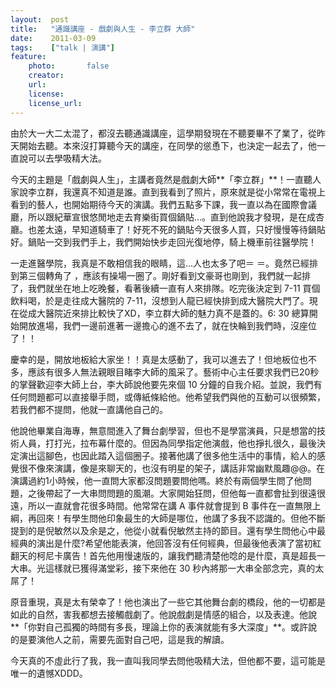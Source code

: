 ```yaml
---
layout:  post
title:   "通識講座 - 戲劇與人生 - 李立群 大師"
date:    2011-03-09
tags:    ["talk | 演講"]
feature:
    photo:       false
    creator:     
    url:         
    license:     
    license_url: 
---
```


由於大一大二太混了，都沒去聽通識講座，這學期發現在不聽要畢不了業了，從昨天開始去聽。本來沒打算聽今天的講座，在同學的慫恿下，也決定一起去了，他一直說可以去學吸精大法。

今天的主題是「戲劇與人生」，主講者竟然是戲劇大師**「李立群」**！一直聽人家說李立群，我還真不知道是誰。直到我看到了照片，原來就是從小常常在電視上看到的藝人，也開始期待今天的演講。我們五點多下課，我一直以為在國際會議廳，所以跟紀華宣很悠閒地走去育樂街買個鍋貼...。直到他說我才發現，是在成杏廳。也差太遠，早知道騎車了！好死不死的鍋貼今天很多人買，只好慢慢等待鍋貼好。鍋貼一交到我們手上，我們開始快步走回光復地停，騎上機車前往醫學院！

一走進醫學院，我真是不敢相信我的眼睛，這...人也太多了吧＝ ＝。竟然已經排到第三個轉角了 ，應該有操場一圈了。剛好看到文豪哥也剛到，我們就一起排了，我們就坐在地上吃晚餐，看著後續一直有人來排隊。吃完後決定到 7-11 買個飲料喝，於是走往成大醫院的 7-11，沒想到人龍已經快排到成大醫院大門了。現在從成大醫院近來排比較快了XD，李立群大師的魅力真不是蓋的。6: 30 總算開始開放進場，我們一邊前進著一邊擔心的進不去了，就在快輪到我們時，沒座位了！！

慶幸的是，開放地板給大家坐！！真是太感動了，我可以進去了！但地板位也不多，應該有很多人無法親眼目睹李大師的風采了。藝術中心主任要求我們已20秒的掌聲歡迎李大師上台，李大師說他要先來個 10 分鐘的自我介紹。並說，我們有任何問題都可以直接舉手問，或傳紙條給他。他希望我們與他的互動可以很頻繁，若我們都不提問，他就一直講他自己的。

他說他畢業自海專，無意間進入了舞台劇學習，但也不是學當演員，只是想當的技術人員，打打光，拉布幕什麼的。但因為同學指定他演戲，他也掙扎很久，最後決定演出這腳色，也因此踏入這個圈子。接著他講了很多他生活中的事情，給人的感覺很不像來演講，像是來聊天的，也沒有明星的架子，講話非常幽默風趣@@。在演講過約1小時候，他一直問大家都沒問題要問他嗎。終於有兩個學生問了他問題，之後帶起了一大串問問題的風潮。大家開始狂問，但他每一直都會扯到很遠很遠，所以一直就會花很多時間。他常常在講 A 事件就會提到 B 事件在一直無限上綱，再回來！有學生問他印象最生的大師是哪位，他講了多我不認識的。但他不斷提到的是倪敏然以及余是之，他從小就看倪敏然主持的節目。還有學生問他心中最經典的演出是什麼?希望他能表演，他回答沒有任何經典，但最後他表演了當初紅翻天的柯尼卡廣告！首先他用慢速版的，讓我們聽清楚他唸的是什麼，真是超長一大串。光這樣就已獲得滿堂彩，接下來他在 30 秒內將那一大串全部念完，真的太屌了！

原音重現，真是太有榮幸了！他也演出了一些它其他舞台劇的橋段，他的一切都是如此的自然，害我都想去接觸戲劇了。他說戲劇是情感的組合，以及表達。他說**「你對自己孤獨的時間有多長，理論上你的表演就能有多大深度」**。或許說的是要演他人之前，需要先面對自己吧，這是我的解讀。

今天真的不虛此行了我，我一直叫我同學去問他吸精大法，但他都不要，這可能是唯一的遺憾XDDD。

